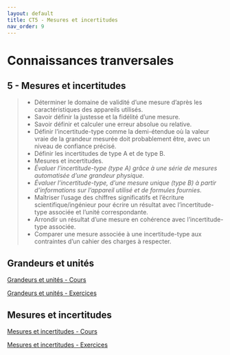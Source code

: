 ```yaml
---
layout: default
title: CT5 - Mesures et incertitudes
nav_order: 9
---
```


# Connaissances tranversales

## 5 - Mesures et incertitudes

> - Déterminer le domaine de validité d’une mesure d’après les caractéristiques des appareils utilisés.
> - Savoir définir la justesse et la fidélité d’une mesure.
> - Savoir définir et calculer une erreur absolue ou relative.
> - Définir l’incertitude-type comme la demi-étendue où la valeur vraie de la grandeur mesurée doit probablement être, avec un niveau de confiance précisé.
> - Définir les incertitudes de type A et de type B.
> - Mesures et incertitudes.
> - *Évaluer l’incertitude-type (type A) grâce à une série de mesures automatisée d’une grandeur physique.*
> - *Évaluer l’incertitude-type, d’une mesure unique (type B) à partir d’informations sur l’appareil utilisé et de formules fournies.*
> - Maîtriser l’usage des chiffres significatifs et l’écriture scientifique/ingénieur pour écrire un résultat avec l’incertitude-type associée et l’unité correspondante.
> - Arrondir un résultat d’une mesure en cohérence avec l’incertitude-type associée.
> - Comparer une mesure associée à une incertitude-type aux contraintes d’un cahier des charges à respecter.

## Grandeurs et unités

[Grandeurs et unités - Cours](/cours/C01-mesures-incertitudes/bts-ciel_grandeurs-et-unites_cours.pdf)

[Grandeurs et unités - Exercices](/cours/C01-mesures-incertitudes/bts-ciel_grandeurs-et-unites_exercices.pdf)

## Mesures et incertitudes

[Mesures et incertitudes - Cours](/cours/C01-mesures-incertitudes/bts-ciel_mesures-et-incertitudes_cours.pdf)

[Mesures et incertitudes - Exercices](/cours/C01-mesures-incertitudes/bts-ciel_mesures-et-incertitudes_exercices.pdf)